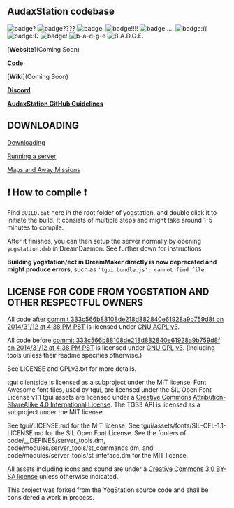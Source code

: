 ## AudaxStation codebase

![badge?](https://svgur.com/i/qpV.svg)
![badge????](https://svgur.com/i/qpg.svg)
![badge.](https://svgur.com/i/qq1.svg)
![badge!!!!](https://svgur.com/i/qoe.svg)
![badge.....](https://svgur.com/i/qoG.svg)
![badge:((](https://svgur.com/i/qoR.svg)
![badge:D](https://svgur.com/i/qq9.svg)
![badge!](https://svgur.com/i/qph.svg)
![b-a-d-g-e](https://svgur.com/i/qpX.svg)
![B.A.D.G.E.](https://svgur.com/i/qqW.svg)

[**Website**](Coming Soon)

[**Code**](WIP)

[**Wiki**](Coming Soon)

[**Discord**](https://discord.gg/0keg6hQH05Ha8OfO)

[**AudaxStation GitHub Guidelines**](WIP)


 
## DOWNLOADING

[Downloading](.github/guides/DOWNLOADING.md)

[Running a server](.github/guides/RUNNING_A_SERVER.md)

[Maps and Away Missions](.github/guides/MAPS_AND_AWAY_MISSIONS.md)

## :exclamation: How to compile :exclamation:

Find `BUILD.bat` here in the root folder of yogstation, and double click it to initiate the build. It consists of multiple steps and might take around 1-5 minutes to compile.

After it finishes, you can then setup the server normally by opening `yogstation.dmb` in DreamDaemon. See further down for instructions

**Building yogstation/ect in DreamMaker directly is now deprecated and might produce errors**, such as `'tgui.bundle.js': cannot find file`.

## LICENSE FOR CODE FROM YOGSTATION AND OTHER RESPECTFUL OWNERS

All code after [commit 333c566b88108de218d882840e61928a9b759d8f on 2014/31/12 at 4:38 PM PST](https://github.com/tgstation/tgstation/commit/333c566b88108de218d882840e61928a9b759d8f) is licensed under [GNU AGPL v3](https://www.gnu.org/licenses/agpl-3.0.html).

All code before [commit 333c566b88108de218d882840e61928a9b759d8f on 2014/31/12 at 4:38 PM PST](https://github.com/tgstation/tgstation/commit/333c566b88108de218d882840e61928a9b759d8f) is licensed under [GNU GPL v3](https://www.gnu.org/licenses/gpl-3.0.html).
(Including tools unless their readme specifies otherwise.)

See LICENSE and GPLv3.txt for more details.

tgui clientside is licensed as a subproject under the MIT license.
Font Awesome font files, used by tgui, are licensed under the SIL Open Font License v1.1
tgui assets are licensed under a [Creative Commons Attribution-ShareAlike 4.0 International License](https://creativecommons.org/licenses/by-sa/4.0/).
The TGS3 API is licensed as a subproject under the MIT license.

See tgui/LICENSE.md for the MIT license.
See tgui/assets/fonts/SIL-OFL-1.1-LICENSE.md for the SIL Open Font License.
See the footers of code/\_\_DEFINES/server\_tools.dm, code/modules/server\_tools/st\_commands.dm, and code/modules/server\_tools/st\_inteface.dm for the MIT license.

All assets including icons and sound are under a [Creative Commons 3.0 BY-SA license](https://creativecommons.org/licenses/by-sa/3.0/) unless otherwise indicated.

This project was forked from the YogStation source code and shall be considered a work in process. 
